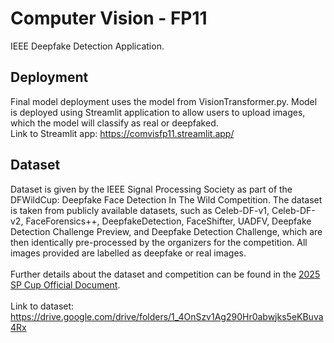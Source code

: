 # Computer Vision - FP11
IEEE Deepfake Detection Application.
<br>
## Deployment
Final model deployment uses the model from VisionTransformer.py. Model is deployed using Streamlit application to allow users to upload images, which the model will classify as real or deepfaked.
<br>
Link to Streamlit app: https://comvisfp11.streamlit.app/

## Dataset
Dataset is given by the IEEE Signal Processing Society as part of the DFWildCup: Deepfake Face Detection In The Wild Competition. The dataset is taken from publicly available datasets, such as Celeb-DF-v1, Celeb-DF-v2, FaceForensics++,
DeepfakeDetection, FaceShifter, UADFV, Deepfake Detection Challenge Preview, and Deepfake Detection Challenge, which are then identically pre-processed by the organizers for the competition. All images provided are labelled as deepfake or real images.
<br><br>
Further details about the dataset and competition can be found in the [2025 SP Cup Official Document](https://2025.ieeeicassp.org/wp-content/uploads/sites/489/2025-SP-Cup-Competition-Official-Document_-Version-1_-FINAL.pdf).
<br><br>
Link to dataset: https://drive.google.com/drive/folders/1_4OnSzv1Ag290Hr0abwjks5eKBuva4Rx
